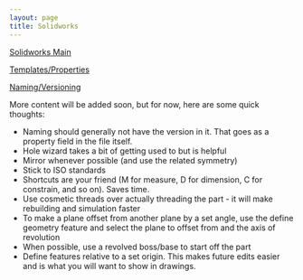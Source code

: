 ```yaml
---
layout: page
title: Solidworks
---
```


[Solidworks Main](/tutorials/solidworks)

[Templates/Properties](https://sites.google.com/site/raintomudd/tutorials/solidworks-templatesandproperties)

[Naming/Versioning](/tutorials/solidworks/namingversioning)

More content will be added soon, but for now, here are some quick thoughts:

- Naming should generally not have the version in it. That goes as a property field in the file itself.
- Hole wizard takes a bit of getting used to but is helpful
- Mirror whenever possible (and use the related symmetry)
- Stick to ISO standards
- Shortcuts are your friend (M for measure, D for dimension, C for constrain, and so on). Saves time.
- Use cosmetic threads over actually threading the part - it will make rebuilding and simulation faster
- To make a plane offset from another plane by a set angle, use the define geometry feature and select the plane to offset from and the axis of revolution
- When possible, use a revolved boss/base to start off the part
- Define features relative to a set origin. This makes future edits easier and is what you will want to show in drawings.
